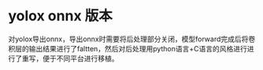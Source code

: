 # yolox onnx 版本

对yolox导出onnx，导出onnx时需要将后处理部分关闭，模型forward完成后将卷积层的输出结果进行了faltten，然后对后处理用python语言+C语言的风格进行进行了重写，便于不同平台进行移植。
